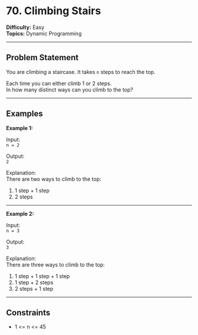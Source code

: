 # 70. Climbing Stairs

**Difficulty:** Easy  
**Topics:** Dynamic Programming

---

## Problem Statement

You are climbing a staircase. It takes `n` steps to reach the top.

Each time you can either climb 1 or 2 steps.  
In how many distinct ways can you climb to the top?

---

## Examples

**Example 1:**

Input:  
`n = 2`  

Output:  
`2`  

Explanation:  
There are two ways to climb to the top:  
1. 1 step + 1 step  
2. 2 steps  

---

**Example 2:**

Input:  
`n = 3`  

Output:  
`3`  

Explanation:  
There are three ways to climb to the top:  
1. 1 step + 1 step + 1 step  
2. 1 step + 2 steps  
3. 2 steps + 1 step  

---

## Constraints

- 1 <= n <= 45
